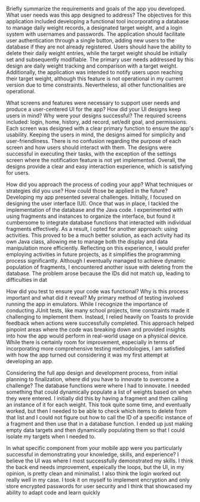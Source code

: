 Briefly summarize the requirements and goals of the app you developed. What user needs was this app designed to address?
  The objectives for this application included developing a functional tool incorporating a database to manage daily weight records, a designated target weight, and a login system with usernames and passwords. The application should facilitate user authentication through a single button, adding new users to the database if they are not already registered. Users should have the ability to delete their daily weight entries, while the target weight should be initially set and subsequently modifiable. The primary user needs addressed by this design are daily weight tracking and comparison with a target weight. Additionally, the application was intended to notify users upon reaching their target weight, although this feature is not operational in my current version due to time constraints. Nevertheless, all other functionalities are operational.


What screens and features were necessary to support user needs and produce a user-centered UI for the app? How did your UI designs keep users in mind? Why were your designs successful?
  The required screens included: login, home, history, add record, set/edit goal, and permissions. Each screen was designed with a clear primary function to ensure the app's usability. Keeping the users in mind, the designs aimed for simplicity and user-friendliness. There is no confusion regarding the purpose of each screen and how users should interact with them. The designs were successful in executing their tasks, with the exception of the settings screen where the notification feature is not yet implemented. Overall, the designs provide a clear and easy interaction experience, which is satisfying for users.

How did you approach the process of coding your app? What techniques or strategies did you use? How could those be applied in the future?
  Developing my app presented several challenges. Initially, I focused on designing the user interface (UI). Once that was in place, I tackled the implementation of the database and the Java code. I experimented with using fragments and instances to organize the interface, but found it cumbersome to integrate database functions that interacted with individual fragments effectively. As a result, I opted for another approach: using activities. This proved to be a much better solution, as each activity had its own Java class, allowing me to manage both the display and data manipulation more efficiently. Reflecting on this experience, I would prefer employing activities in future projects, as it simplifies the programming process significantly.
  Although I eventually managed to achieve dynamic population of fragments, I encountered another issue with deleting from the database. The problem arose because the IDs did not match up, leading to difficulties in dat


How did you test to ensure your code was functional? Why is this process important and what did it reveal?
  My primary method of testing involved running the app in emulators. While I recognize the importance of conducting JUnit tests, like many school projects, time constraints made it challenging to implement them. Instead, I relied heavily on Toasts to provide feedback when actions were successfully completed. This approach helped pinpoint areas where the code was breaking down and provided insights into how the app would perform in real-world usage on a physical device. While there is certainly room for improvement, especially in terms of incorporating more comprehensive testing methodologies, I am satisfied with how the app turned out considering it was my first attempt at developing an app.

Considering the full app design and development process, from initial planning to finalization, where did you have to innovate to overcome a challenge?
  The database functions were where I had to innovate. I needed something that could dynamically populate a list of weights based on when they were entered. I initially did this by having a fragment and then calling an instance of it for each weight. This took quite some time, and eventually worked, but then I needed to be able to check which items to delete from that list and I could not figure out how to call the ID of a specific instance of a fragment and then use that in a database function. I ended up just making empty data targets and then dynamically populating them so that I could isolate my targets when I needed to.

In what specific component from your mobile app were you particularly successful in demonstrating your knowledge, skills, and experience?
  I believe the UI was where I most successfully demonstrated my skills. I think the back end needs improvement, espeically the loops, but the UI, in my opinion, is pretty clean and minimalist. I also think the login worked out really well in my case. I took it on myself to implement encryption and only store encrypted passwords for user security and I think that showcased my ability to adapt code and learn quickly
